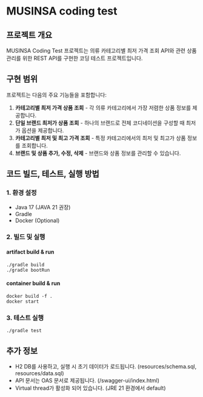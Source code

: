 # MUSINSA coding test

## 프로젝트 개요
MUSINSA Coding Test 프로젝트는 의류 카테고리별 최저 가격 조회 API와 관련 상품 관리를 위한 REST API를 구현한 코딩 테스트 프로젝트입니다.

## 구현 범위
프로젝트는 다음의 주요 기능들을 포함합니다:
1. **카테고리별 최저 가격 상품 조회** - 각 의류 카테고리에서 가장 저렴한 상품 정보를 제공합니다.
2. **단일 브랜드 최저가 상품 조회** - 하나의 브랜드로 전체 코디네이션을 구성할 때 최저가 옵션을 제공합니다.
3. **카테고리별 최저 및 최고 가격 조회** - 특정 카테고리에서의 최저 및 최고가 상품 정보를 조회합니다.
4. **브랜드 및 상품 추가, 수정, 삭제** - 브랜드와 상품 정보를 관리할 수 있습니다.

## 코드 빌드, 테스트, 실행 방법
### 1. 환경 설정
- Java 17 (JAVA 21 권장)
- Gradle
- Docker (Optional)

### 2. 빌드 및 실행
#### artifact build & run
```shell
./gradle build
./gradle bootRun
```
#### container build & run
```shell
docker build -f .
docker start
```
### 3. 테스트  실행
```shell
./gradle test
```

## 추가 정보
- H2 DB를 사용하고, 실행 시 초기 데이터가 로드됩니다. (resources/schema.sql, resources/data.sql)
- API 문서는 OAS 문서로 제공됩니다. (/swagger-ui/index.html)
- Virtual thread가 활성화 되어 있습니다. (JRE 21 환경에서 default)